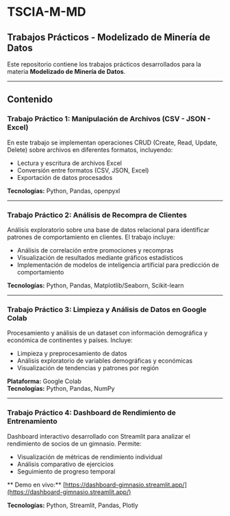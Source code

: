 # TSCIA-M-MD
## Trabajos Prácticos - Modelizado de Minería de Datos

Este repositorio contiene los trabajos prácticos desarrollados para la materia **Modelizado de Minería de Datos**.

---

## Contenido

### Trabajo Práctico 1: Manipulación de Archivos (CSV - JSON - Excel)

En este trabajo se implementan operaciones CRUD (Create, Read, Update, Delete) sobre archivos en diferentes formatos, incluyendo:
- Lectura y escritura de archivos Excel
- Conversión entre formatos (CSV, JSON, Excel)
- Exportación de datos procesados

**Tecnologías:** Python, Pandas, openpyxl

---

### Trabajo Práctico 2: Análisis de Recompra de Clientes

Análisis exploratorio sobre una base de datos relacional para identificar patrones de comportamiento en clientes. El trabajo incluye:
- Análisis de correlación entre promociones y recompras
- Visualización de resultados mediante gráficos estadísticos
- Implementación de modelos de inteligencia artificial para predicción de comportamiento

**Tecnologías:** Python, Pandas, Matplotlib/Seaborn, Scikit-learn

---

### Trabajo Práctico 3: Limpieza y Análisis de Datos en Google Colab

Procesamiento y análisis de un dataset con información demográfica y económica de continentes y países. Incluye:
- Limpieza y preprocesamiento de datos
- Análisis exploratorio de variables demográficas y económicas
- Visualización de tendencias y patrones por región

**Plataforma:** Google Colab  
**Tecnologías:** Python, Pandas, NumPy

---

### Trabajo Práctico 4: Dashboard de Rendimiento de Entrenamiento

Dashboard interactivo desarrollado con Streamlit para analizar el rendimiento de socios de un gimnasio. Permite:
- Visualización de métricas de rendimiento individual
- Análisis comparativo de ejercicios
- Seguimiento de progreso temporal

** Demo en vivo:** [https://dashboard-gimnasio.streamlit.app/](https://dashboard-gimnasio.streamlit.app/)

**Tecnologías:** Python, Streamlit, Pandas, Plotly
